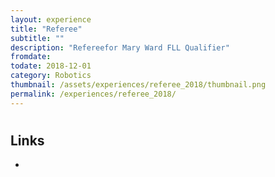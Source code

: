 ```yaml
---
layout: experience
title: "Referee"
subtitle: ""
description: "Refereefor Mary Ward FLL Qualifier"
fromdate: 
todate: 2018-12-01
category: Robotics
thumbnail: /assets/experiences/referee_2018/thumbnail.png
permalink: /experiences/referee_2018/
---
```


#

## Links

-
